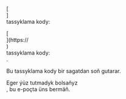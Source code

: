 [<br host>] <br action> tassyklama kody: <br code>

[<br host>](https://<br host>) <br action> tassyklama kody: <br code>.

Bu tassyklama kody bir sagatdan soň gutarar.

Eger ýüz tutmadyk bolsaňyz <br action>, bu e-poçta üns bermäň.